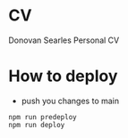 # CV
Donovan Searles Personal CV

# How to deploy
* push you changes to main
```
npm run predeploy
npm run deploy
```
